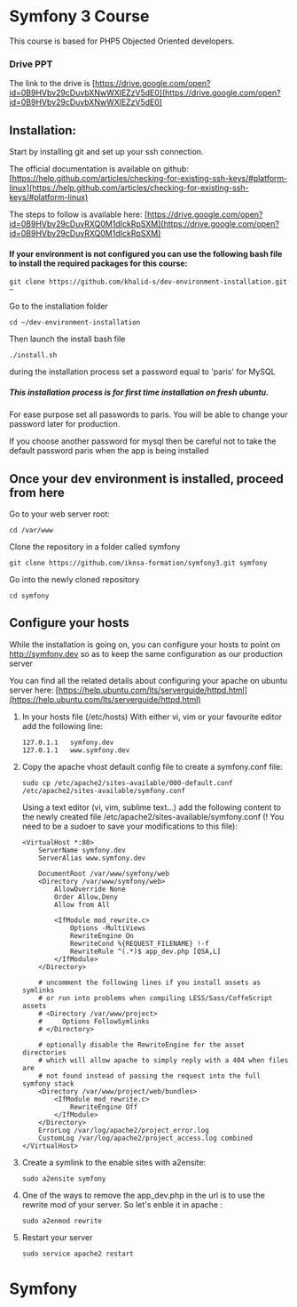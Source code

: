 # Symfony 3 Course

This course is based for PHP5 Objected Oriented developers.

### Drive PPT
The link to the drive is [https://drive.google.com/open?id=0B9HVbv29cDuvbXNwWXlEZzV5dE0](https://drive.google.com/open?id=0B9HVbv29cDuvbXNwWXlEZzV5dE0)

## Installation:

Start by installing git and set up your ssh connection. 

The official documentation is available on github: [https://help.github.com/articles/checking-for-existing-ssh-keys/#platform-linux](https://help.github.com/articles/checking-for-existing-ssh-keys/#platform-linux)

The steps to follow is available here: [https://drive.google.com/open?id=0B9HVbv29cDuvRXQ0M1dIckRpSXM](https://drive.google.com/open?id=0B9HVbv29cDuvRXQ0M1dIckRpSXM)


#### If your environment is not configured you can use the following bash file to install the required packages for this course:

```
git clone https://github.com/khalid-s/dev-environment-installation.git ~
```

Go to the installation folder
```
cd ~/dev-environment-installation
```

Then launch the install bash file 
```
./install.sh
```

during the installation process set a password equal to 'paris' for MySQL

##### This installation process is for first time installation on  fresh ubuntu.

For ease purpose set all passwords to paris. You will be able to change your password later for production.

If you choose another password for mysql then be careful not to take the default password paris when the app is being installed


## Once your dev environment is installed, proceed from here
Go to your web server root:
```
cd /var/www
```

Clone the repository in a folder called symfony
```
git clone https://github.com/iknsa-formation/symfony3.git symfony
```
Go into the newly cloned repository 

```
cd symfony
```

## Configure your hosts

While the installation is going on, you can configure your hosts to point on http://symfony.dev so as to keep the same configuration as our production server

You can find all the related details about configuring your apache on ubuntu server here: [https://help.ubuntu.com/lts/serverguide/httpd.html](https://help.ubuntu.com/lts/serverguide/httpd.html)

1. In your hosts file (/etc/hosts)
    With either vi, vim or your favourite editor add the following line:
    ```
    127.0.1.1   symfony.dev
    127.0.1.1   www.symfony.dev
    ```

2. Copy the apache vhost default config file to create a symfony.conf file:
    ```
    sudo cp /etc/apache2/sites-available/000-default.conf /etc/apache2/sites-available/symfony.conf
    ```

    Using a text editor (vi, vim, sublime text...) add the following content to the newly created file /etc/apache2/sites-available/symfony.conf (! You need to be a sudoer to save your modifications to this file):

    ```
    <VirtualHost *:80>
        ServerName symfony.dev
        ServerAlias www.symfony.dev

        DocumentRoot /var/www/symfony/web
        <Directory /var/www/symfony/web>
            AllowOverride None
            Order Allow,Deny
            Allow from All

            <IfModule mod_rewrite.c>
                Options -MultiViews
                RewriteEngine On
                RewriteCond %{REQUEST_FILENAME} !-f
                RewriteRule ^(.*)$ app_dev.php [QSA,L]
            </IfModule>
        </Directory>

        # uncomment the following lines if you install assets as symlinks
        # or run into problems when compiling LESS/Sass/CoffeScript assets
        # <Directory /var/www/project>
        #     Options FollowSymlinks
        # </Directory>

        # optionally disable the RewriteEngine for the asset directories
        # which will allow apache to simply reply with a 404 when files are
        # not found instead of passing the request into the full symfony stack
        <Directory /var/www/project/web/bundles>
            <IfModule mod_rewrite.c>
                RewriteEngine Off
            </IfModule>
        </Directory>
        ErrorLog /var/log/apache2/project_error.log
        CustomLog /var/log/apache2/project_access.log combined
    </VirtualHost>
    ```

3. Create a symlink to the enable sites with a2ensite:
    ```
    sudo a2ensite symfony
    ```

4. One of the ways to remove the app_dev.php in the url is to use the rewrite mod of your server. So let's enble it in apache :
    ```
    sudo a2enmod rewrite
    ```

5. Restart your server
    ```
    sudo service apache2 restart
    ```
# Symfony
